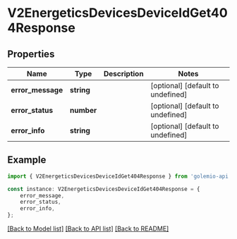 # V2EnergeticsDevicesDeviceIdGet404Response


## Properties

Name | Type | Description | Notes
------------ | ------------- | ------------- | -------------
**error_message** | **string** |  | [optional] [default to undefined]
**error_status** | **number** |  | [optional] [default to undefined]
**error_info** | **string** |  | [optional] [default to undefined]

## Example

```typescript
import { V2EnergeticsDevicesDeviceIdGet404Response } from 'golemio-api';

const instance: V2EnergeticsDevicesDeviceIdGet404Response = {
    error_message,
    error_status,
    error_info,
};
```

[[Back to Model list]](../README.md#documentation-for-models) [[Back to API list]](../README.md#documentation-for-api-endpoints) [[Back to README]](../README.md)

